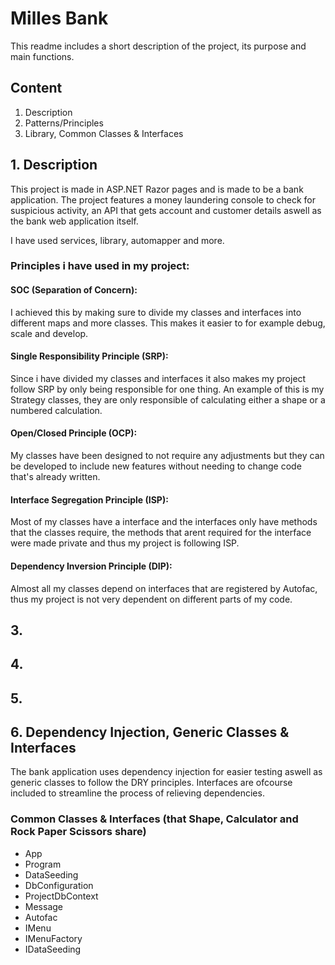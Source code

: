 # Milles Bank
This readme includes a short description of the project, its purpose and main functions.

## Content
1. Description
2. Patterns/Principles
3. Library, Common Classes & Interfaces

## 1. Description

This project is made in ASP.NET Razor pages and is made to be a bank application.
The project features a money laundering console to check for suspicious activity,
an API that gets account and customer details aswell as the bank web application itself.

I have used services, library, automapper and more.


### Principles i have used in my project:
#### SOC (Separation of Concern):
I achieved this by making sure to divide my classes and interfaces into different maps and more classes. This makes it easier to for example debug, scale and develop.

#### Single Responsibility Principle (SRP):
Since i have divided my classes and interfaces it also makes my project follow SRP by only being responsible for one thing. 
An example of this is my Strategy classes, they are only responsible of calculating either a shape or a numbered calculation.

#### Open/Closed Principle (OCP):
My classes have been designed to not require any adjustments but they can be developed to include new features without needing to change code that's already written.

#### Interface Segregation Principle (ISP):
Most of my classes have a interface and the interfaces only have methods that the classes require, the methods that arent required for the interface were made private and thus my project
is following ISP.

#### Dependency Inversion Principle (DIP):
Almost all my classes depend on interfaces that are registered by Autofac, thus my project is not very dependent on different parts of my code.

## 3. 

## 4. 

## 5. 

## 6. Dependency Injection, Generic Classes & Interfaces

The bank application uses dependency injection for easier testing aswell as generic classes to follow the DRY principles. Interfaces are ofcourse included to streamline the process of relieving dependencies.

### Common Classes & Interfaces (that Shape, Calculator and Rock Paper Scissors share)
- App
- Program
- DataSeeding
- DbConfiguration
- ProjectDbContext
- Message
- Autofac
- IMenu
- IMenuFactory
- IDataSeeding
